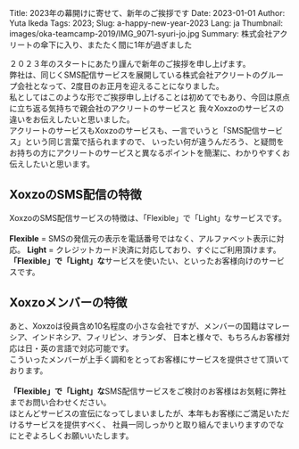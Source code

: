 Title: 2023年の幕開けに寄せて、新年のご挨拶です
Date: 2023-01-01
Author: Yuta Ikeda
Tags: 2023;
Slug: a-happy-new-year-2023
Lang: ja
Thumbnail: images/oka-teamcamp-2019/IMG_9071-syuri-jo.jpg
Summary: 株式会社アクリートの傘下に入り、またたく間に1年が過ぎました


２０２３年のスタートにあたり謹んで新年のご挨拶を申し上げます。
</br>
弊社は、同じくSMS配信サービスを展開している株式会社アクリートのグループ会社となって、2度目のお正月を迎えることになりました。
</br>
私としてはこのような形でご挨拶申し上げることは初めてでもあり、今回は原点に立ち返る気持ちで親会社のアクリートのサービスと
我々Xoxzoのサービスの違いをお伝えしたいと思いました。
</br>
アクリートのサービスもXoxzoのサービスも、一言でいうと「SMS配信サービス」という同じ言葉で括られますので、
いったい何が違うんだろう、と疑問をお持ちの方にアクリートのサービスと異なるポイントを簡潔に、わかりやすくお伝えしたいと思います。

## XoxzoのSMS配信の特徴
XoxzoのSMS配信サービスの特徴は、「Flexible」で「Light」なサービスです。
</br>
</br>
**Flexible** = SMSの発信元の表示を電話番号ではなく、アルファベット表示に対応。
**Light** = クレジットカード決済に対応しており、すぐにご利用頂けます。
</br>
**「Flexible」で「Light」な**サービスを使いたい、といったお客様向けのサービスです。
</br>

## Xoxzoメンバーの特徴
あと、Xoxzoは役員含め10名程度の小さな会社ですが、メンバーの国籍はマレーシア、インドネシア、フィリピン、オランダ、
日本と様々で、もちろんお客様対応は日・英の言語で対応可能です。
</br>
こういったメンバーが上手く調和をとってお客様にサービスを提供させて頂いております。
</br>
</br>
**「Flexible」で「Light」な**SMS配信サービスをご検討のお客様はお気軽に弊社までお問い合わせください。
</br>
ほとんどサービスの宣伝になってしまいましたが、本年もお客様にご満足いただけるサービスを提供すべく、
社員一同しっかりと取り組んでまいりますのでなにとぞよろしくお願いいたします。
